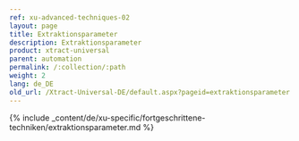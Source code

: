 ```yaml
---
ref: xu-advanced-techniques-02
layout: page
title: Extraktionsparameter
description: Extraktionsparameter
product: xtract-universal
parent: automation
permalink: /:collection/:path
weight: 2
lang: de_DE
old_url: /Xtract-Universal-DE/default.aspx?pageid=extraktionsparameter
---
```

{% include _content/de/xu-specific/fortgeschrittene-techniken/extraktionsparameter.md %}
  


